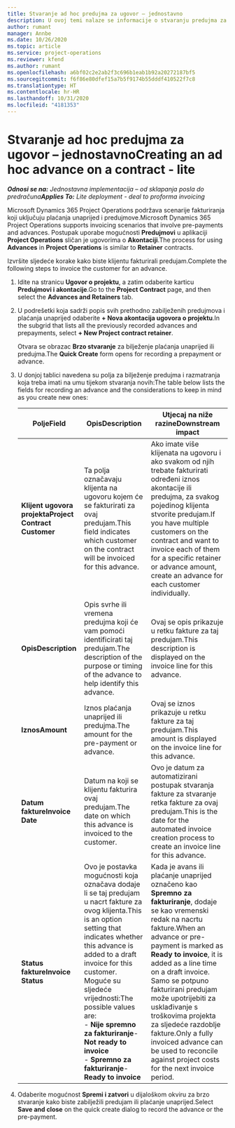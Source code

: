 ```yaml
---
title: Stvaranje ad hoc predujma za ugovor – jednostavno
description: U ovoj temi nalaze se informacije o stvaranju predujma za ugovor, ako je potrebno.
author: rumant
manager: Annbe
ms.date: 10/26/2020
ms.topic: article
ms.service: project-operations
ms.reviewer: kfend
ms.author: rumant
ms.openlocfilehash: a6bf02c2e2ab2f3c696b1eab1b92a20272187bf5
ms.sourcegitcommit: f6f86e80dfef15a7b5f9174b55dddf410522f7c8
ms.translationtype: HT
ms.contentlocale: hr-HR
ms.lasthandoff: 10/31/2020
ms.locfileid: "4181353"
---
```

# <a name="creating-an-ad-hoc-advance-on-a-contract---lite"></a><span data-ttu-id="c26db-103">Stvaranje ad hoc predujma za ugovor – jednostavno</span><span class="sxs-lookup"><span data-stu-id="c26db-103">Creating an ad hoc advance on a contract - lite</span></span>

<span data-ttu-id="c26db-104">_**Odnosi se na:** Jednostavna implementacija – od sklapanja posla do predračuna_</span><span class="sxs-lookup"><span data-stu-id="c26db-104">_**Applies To:** Lite deployment - deal to proforma invoicing_</span></span>

<span data-ttu-id="c26db-105">Microsoft Dynamics 365 Project Operations podržava scenarije fakturiranja koji uključuju plaćanja unaprijed i predujmove.</span><span class="sxs-lookup"><span data-stu-id="c26db-105">Microsoft Dynamics 365 Project Operations supports invoicing scenarios that involve pre-payments and advances.</span></span> <span data-ttu-id="c26db-106">Postupak uporabe mogućnosti **Predujmovi** u aplikaciji **Project Operations** sličan je ugovorima o **Akontaciji**.</span><span class="sxs-lookup"><span data-stu-id="c26db-106">The process for using **Advances** in **Project Operations** is similar to **Retainer** contracts.</span></span> 

<span data-ttu-id="c26db-107">Izvršite sljedeće korake kako biste klijentu fakturirali predujam.</span><span class="sxs-lookup"><span data-stu-id="c26db-107">Complete the following steps to invoice the customer for an advance.</span></span>

1. <span data-ttu-id="c26db-108">Idite na stranicu **Ugovor o projektu**, a zatim odaberite karticu **Predujmovi i akontacije**.</span><span class="sxs-lookup"><span data-stu-id="c26db-108">Go to the **Project Contract** page, and then select the **Advances and Retainers** tab.</span></span>
2. <span data-ttu-id="c26db-109">U podrešetki koja sadrži popis svih prethodno zabilježenih predujmova i plaćanja unaprijed odaberite **+ Nova akontacija ugovora o projektu**.</span><span class="sxs-lookup"><span data-stu-id="c26db-109">In the subgrid that lists all the previously recorded advances and prepayments, select **+ New Project contract retainer**.</span></span> 

    <span data-ttu-id="c26db-110">Otvara se obrazac **Brzo stvaranje** za bilježenje plaćanja unaprijed ili predujma.</span><span class="sxs-lookup"><span data-stu-id="c26db-110">The **Quick Create** form opens for recording a prepayment or advance.</span></span>
    
3. <span data-ttu-id="c26db-111">U donjoj tablici navedena su polja za bilježenje predujma i razmatranja koja treba imati na umu tijekom stvaranja novih:</span><span class="sxs-lookup"><span data-stu-id="c26db-111">The table below lists the fields for recording an advance and the considerations to keep in mind as you create new ones:</span></span>

    | <span data-ttu-id="c26db-112">Polje</span><span class="sxs-lookup"><span data-stu-id="c26db-112">Field</span></span> | <span data-ttu-id="c26db-113">Opis</span><span class="sxs-lookup"><span data-stu-id="c26db-113">Description</span></span> | <span data-ttu-id="c26db-114">Utjecaj na niže razine</span><span class="sxs-lookup"><span data-stu-id="c26db-114">Downstream impact</span></span> |
    | --- | --- | --- |
    | <span data-ttu-id="c26db-115">**Klijent ugovora projekta**</span><span class="sxs-lookup"><span data-stu-id="c26db-115">**Project Contract Customer**</span></span> | <span data-ttu-id="c26db-116">Ta polja označavaju klijenta na ugovoru kojem će se fakturirati za ovaj predujam.</span><span class="sxs-lookup"><span data-stu-id="c26db-116">This field indicates which customer on the contract will be invoiced for this advance.</span></span> | <span data-ttu-id="c26db-117">Ako imate više klijenata na ugovoru i ako svakom od njih trebate fakturirati određeni iznos akontacije ili predujma, za svakog pojedinog klijenta stvorite predujam.</span><span class="sxs-lookup"><span data-stu-id="c26db-117">If you have multiple customers on the contract and want to invoice each of them for a specific retainer or advance amount, create an advance for each customer individually.</span></span> |
    | <span data-ttu-id="c26db-118">**Opis**</span><span class="sxs-lookup"><span data-stu-id="c26db-118">**Description**</span></span> | <span data-ttu-id="c26db-119">Opis svrhe ili vremena predujma koji će vam pomoći identificirati taj predujam.</span><span class="sxs-lookup"><span data-stu-id="c26db-119">The description of the purpose or timing of the advance to help identify this advance.</span></span> | <span data-ttu-id="c26db-120">Ovaj se opis prikazuje u retku fakture za taj predujam.</span><span class="sxs-lookup"><span data-stu-id="c26db-120">This description is displayed on the invoice line for this advance.</span></span> |
    | <span data-ttu-id="c26db-121">**Iznos**</span><span class="sxs-lookup"><span data-stu-id="c26db-121">**Amount**</span></span> | <span data-ttu-id="c26db-122">Iznos plaćanja unaprijed ili predujma.</span><span class="sxs-lookup"><span data-stu-id="c26db-122">The amount for the pre-payment or advance.</span></span> | <span data-ttu-id="c26db-123">Ovaj se iznos prikazuje u retku fakture za taj predujam.</span><span class="sxs-lookup"><span data-stu-id="c26db-123">This amount is displayed on the invoice line for this advance.</span></span> |
    | <span data-ttu-id="c26db-124">**Datum fakture**</span><span class="sxs-lookup"><span data-stu-id="c26db-124">**Invoice Date**</span></span> | <span data-ttu-id="c26db-125">Datum na koji se klijentu fakturira ovaj predujam.</span><span class="sxs-lookup"><span data-stu-id="c26db-125">The date on which this advance is invoiced to the customer.</span></span> | <span data-ttu-id="c26db-126">Ovo je datum za automatizirani postupak stvaranja fakture za stvaranje retka fakture za ovaj predujam.</span><span class="sxs-lookup"><span data-stu-id="c26db-126">This is the date for the automated invoice creation process to create an invoice line for this advance.</span></span> |
    | <span data-ttu-id="c26db-127">**Status fakture**</span><span class="sxs-lookup"><span data-stu-id="c26db-127">**Invoice Status**</span></span> | <span data-ttu-id="c26db-128">Ovo je postavka mogućnosti koja označava dodaje li se taj predujam u nacrt fakture za ovog klijenta.</span><span class="sxs-lookup"><span data-stu-id="c26db-128">This is an option setting that indicates whether this advance is added to a draft invoice for this customer.</span></span> <span data-ttu-id="c26db-129">Moguće su sljedeće vrijednosti:</span><span class="sxs-lookup"><span data-stu-id="c26db-129">The possible values are:</span></span></br><span data-ttu-id="c26db-130">- **Nije spremno za fakturiranje**</span><span class="sxs-lookup"><span data-stu-id="c26db-130">- **Not ready to invoice**</span></span></br><span data-ttu-id="c26db-131">- **Spremno za fakturiranje**</span><span class="sxs-lookup"><span data-stu-id="c26db-131">- **Ready to invoice**</span></span> | <span data-ttu-id="c26db-132">Kada je avans ili plaćanje unaprijed označeno kao **Spremno za fakturiranje**, dodaje se kao vremenski redak na nacrtu fakture.</span><span class="sxs-lookup"><span data-stu-id="c26db-132">When an advance or pre-payment is marked as **Ready to invoice**, it is added as a line time on a draft invoice.</span></span> <span data-ttu-id="c26db-133">Samo se potpuno fakturirani predujam može upotrijebiti za usklađivanje s troškovima projekta za sljedeće razdoblje fakture.</span><span class="sxs-lookup"><span data-stu-id="c26db-133">Only a fully invoiced advance can be used to reconcile against project costs for the next invoice period.</span></span> |

4. <span data-ttu-id="c26db-134">Odaberite mogućnost **Spremi i zatvori** u dijaloškom okviru za brzo stvaranje kako biste zabilježili predujam ili plaćanje unaprijed.</span><span class="sxs-lookup"><span data-stu-id="c26db-134">Select **Save and close** on the quick create dialog to record the advance or the pre-payment.</span></span>
